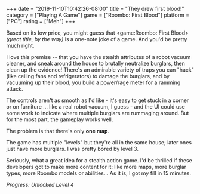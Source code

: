 +++
date = "2019-11-10T10:42:26-08:00"
title = "They drew first blood!"
category = ["Playing A Game"]
game = ["Roombo: First Blood"]
platform = ["PC"]
rating = ["Meh"]
+++

Based on its low price, you might guess that <game:Roombo: First Blood> <i>(great title, by the way)</i> is a one-note joke of a game.  And you'd be pretty much right.

I love this premise -- that you have the stealth attributes of a robot vacuum cleaner, and sneak around the house to brutally neutralize burglars, then clean up the evidence!  There's an admirable variety of traps you can "hack" (like ceiling fans and refrigerators) to damage the burglars, and by vacuuming up their blood, you build a power/rage meter for a ramming attack.

The controls aren't as smooth as I'd like - it's easy to get stuck in a corner or on furniture ... like a real robot vacuum, I guess - and the UI could use some work to indicate where multiple burglars are rummaging around.  But for the most part, the gameplay works well.

The problem is that there's only <b>one map</b>.

The game has multiple "levels" but they're all in the same house; later ones just have more burglars.  I was pretty bored by level 3.

Seriously, what a great idea for a stealth action game.  I'd be thrilled if these developers got to make more content for it: like more maps, more burglar types, more Roombo models or abilities...  As it is, I got my fill in 15 minutes.

<i>Progress: Unlocked Level 4</i>

